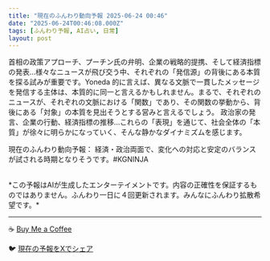```yaml
---
title: "現在のふんわり動向予報 2025-06-24 00:46"
date: "2025-06-24T00:46:08.000Z"
tags: [ふんわり予報, AI占い, 日常]
layout: post
---
```


首相の政策アプローチ、プーチン氏の弁明、企業の戦略的提携、そして経済指標の発表…様々なニュースが飛び交う中、それぞれの「発信源」の背後にある本質を探る試みが重要です。Yoneda 的に言えば、異なる文脈で一貫したメッセージを発信する主体は、本質的に同一と言えるかもしれません。まるで、それぞれのニュースが、それぞれの文脈における「関数」であり、その関数の挙動から、背後にある「対象」の本質を見出そうとする営みと言えるでしょう。  政治家の発言、企業の行動、経済指標の推移…これらの「表現」を通じて、社会全体の「本質」が徐々に明らかになっていく、そんな静かなダイナミズムを感じます。


現在のふんわり動向予報：
経済・政治両面で、変化への対応と安定のバランスが試される時期となりそうです。#KGNINJA

<br>
*この予報はAIが生成したエンターテイメントです。内容の正確性を保証するものではありません。ふんわり一日に４回更新されます。みんなにふんわり拡散希望です。*

---
☕️ [Buy Me a Coffee](https://www.buymeacoffee.com/kgninja)

🐦 [現在の予報をXでシェア](https://twitter.com/intent/tweet?text=%E7%8F%BE%E5%9C%A8%E3%81%AE%E3%81%B5%E3%82%93%E3%82%8F%E3%82%8A%E4%BA%88%E5%A0%B1%3A%20%E3%80%8C%E9%A6%96%E7%9B%B8%E3%81%AE%E6%94%BF%E7%AD%96%E3%82%A2%E3%83%97%E3%83%AD%E3%83%BC%E3%83%81%E3%80%81%E3%83%97%E3%83%BC%E3%83%81%E3%83%B3%E6%B0%8F%E3%81%AE%E5%BC%81%E6%98%8E%E3%80%81%E4%BC%81%E6%A5%AD%E3%81%AE%E6%88%A6%E7%95%A5%E7%9A%84%E6%8F%90%E6%90%BA%E3%80%81%E3%81%9D%E3%81%97%E3%81%A6%E7%B5%8C%E6%B8%88%E6%8C%87%E6%A8%99%E3%81%AE%E7%99%BA%E8%A1%A8%E2%80%A6%E6%A7%98%E3%80%85%E3%81%AA%E3%83%8B%E3%83%A5%E3%83%BC%E3%82%B9%E3%81%8C%E9%A3%9B%E3%81%B3%E4%BA%A4%E3%81%86%E4%B8%AD%E3%80%81%E3%81%9D%E3%82%8C%E3%81%9E%E3%82%8C%E3%81%AE%E3%80%8C%E7%99%BA%E4%BF%A1%E6%BA%90%E3%80%8D%E3%81%AE%E8%83%8C%E5%BE%8C%E3%81%AB%E3%81%82%E3%82%8B%E6%9C%AC%E8%B3%AA%E3%82%92%E6%8E%A2%E3%82%8B%E8%A9%A6%E3%81%BF%E3%81%8C%E9%87%8D%E8%A6%81%E3%81%A7%E3%81%99%E3%80%82%E3%80%8D%23KGNINJA%20%E7%B6%9A%E3%81%8D%E3%81%AF%E3%83%96%E3%83%AD%E3%82%B0%E3%81%A7%EF%BC%81%F0%9F%91%87&url=https%3A%2F%2Fkg-ninja.github.io%2FFunwariyoso%2F)
